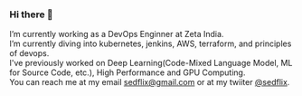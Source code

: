 ### Hi there 👋

I’m currently working as a DevOps Enginner at Zeta India.  
I’m currently diving into kubernetes, jenkins, AWS, terraform, and principles of devops.    
I've previously worked on Deep Learning(Code-Mixed Language Model, ML for Source Code, etc.), High Performance and GPU Computing.    
You can reach me at my email sedflix@gmail.com or at my twiiter [@sedflix](https://twitter.com/sedflix). 
 
<!--
**sedflix/sedflix** is a ✨ _special_ ✨ repository because its `README.md` (this file) appears on your GitHub profile.


A subsection of my projects: 
- 

Here are some ideas to get you started:

- 🔭 I’m currently working on ...
- 🌱 I’m currently learning ...
- 👯 I’m looking to collaborate on ...
- 🤔 I’m looking for help with ...
- 💬 Ask me about ...
- 📫 How to reach me: ...
- 😄 Pronouns: ...
- ⚡ Fun fact: ...
-->
